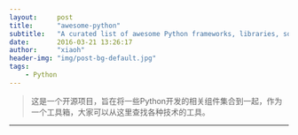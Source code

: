 ```yaml
---
layout:     post
title:      "awesome-python"
subtitle:   "A curated list of awesome Python frameworks, libraries, software and resources."
date:       2016-03-21 13:26:17
author:     "xiaoh"
header-img: "img/post-bg-default.jpg"
tags:
    - Python
---
```


> 这是一个开源项目，旨在将一些Python开发的相关组件集合到一起，作为一个工具箱，大家可以从这里查找各种技术的工具。

---

